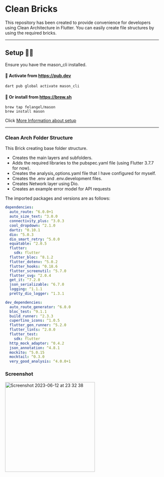 # Clean Bricks
This repository has been created to provide convenience for developers using Clean Architecture in Flutter. You can easily create file structures by using the required bricks.

---

## Setup 🧑‍💻

Ensure you have the mason_cli installed.

#### 🎯 Activate from https://pub.dev
```
dart pub global activate mason_cli
```
#### 🍺 Or install from https://brew.sh
```
brew tap felangel/mason
brew install mason
```

Click [More Information about setup](https://docs.brickhub.dev)

---

### Clean Arch Folder Structure

This Brick creating base folder structure.
- Creates the main layers and subfolders.
- Adds the required libraries to the pubspec.yaml file (using Flutter 3.7.7 for now).
- Creates the analysis_options.yaml file that I have configured for myself.
- Creates the .env and .env.development files.
- Creates Network layer using Dio.
- Creates an example error model for API requests

The imported packages and versions are as follows:


  
```yaml
dependencies:
  auto_route: ^6.0.0+1
  auto_size_text: ^3.0.0
  connectivity_plus: ^3.0.3
  cool_dropdown: ^2.1.0
  dartz: ^0.10.1
  dio: ^5.0.3
  dio_smart_retry: ^5.0.0
  equatable: ^2.0.5
  flutter: 
    sdk: flutter
  flutter_bloc: ^8.1.2
  flutter_dotenv: ^5.0.2
  flutter_hooks: ^0.18.6
  flutter_screenutil: ^5.7.0
  flutter_svg: ^2.0.4
  get_it: ^7.2.0
  json_serializable: ^6.7.0
  logging: ^1.1.1
  pretty_dio_logger: ^1.3.1

dev_dependencies:
  auto_route_generator: ^6.0.0
  bloc_test: ^9.1.1
  build_runner: ^2.3.3
  cupertino_icons: ^1.0.5
  flutter_gen_runner: ^5.2.0
  flutter_lints: ^2.0.0
  flutter_test:
    sdk: flutter
  http_mock_adapter: ^0.4.2
  json_annotation: ^4.8.1
  mockito: ^5.0.15
  mocktail: ^0.3.0
  very_good_analysis: ^4.0.0+1

```



### Screenshot
<img width="294" alt="Screenshot 2023-06-12 at 23 32 38" src="https://github.com/enesakbal/Clean-Bricks/assets/60822023/48c39170-58b6-4864-87ec-023552f54870">
